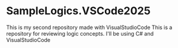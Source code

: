 # SampleLogics.VSCode2025
This is my second repository made with VisualStudioCode
This is a repository for reviewing logic concepts. I'll be using C# and VisualStudioCode

